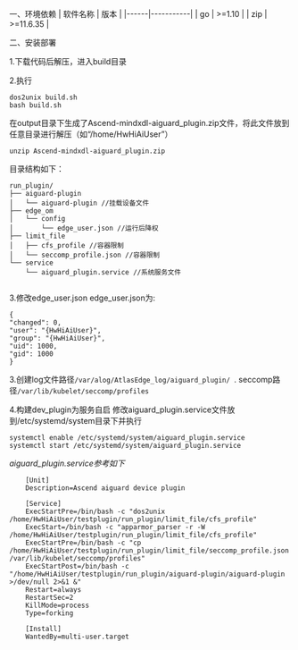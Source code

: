 一、环境依赖
| 软件名称 | 版本        |
|------|-----------|
| go   | >=1.10    |
| zip  | >=11.6.35 |

二、安装部署

1.下载代码后解压，进入build目录

2.执行

```
dos2unix build.sh
bash build.sh
```
在output目录下生成了Ascend-mindxdl-aiguard_plugin.zip文件，将此文件放到任意目录进行解压（如“/home/HwHiAiUser”）

`unzip Ascend-mindxdl-aiguard_plugin.zip`

目录结构如下：

```
run_plugin/
├── aiguard-plugin
│   └── aiguard-plugin //挂载设备文件
├── edge_om
│   └── config
│       └── edge_user.json //运行后降权
├── limit_file
│   ├── cfs_profile //容器限制
│   └── seccomp_profile.json //容器限制
└── service
    └── aiguard_plugin.service //系统服务文件


```
3.修改edge_user.json
edge_user.json为:

    {
    "changed": 0,
    "user": "{HwHiAiUser}",
    "group": "{HwHiAiUser}",
    "uid": 1000,
    "gid": 1000
    }

3.创建log文件路径`/var/alog/AtlasEdge_log/aiguard_plugin/ `. seccomp路径`/var/lib/kubelet/seccomp/profiles`

4.构建dev_plugin为服务自启
修改aiguard_plugin.service文件放到/etc/systemd/system目录下并执行

    systemctl enable /etc/systemd/system/aiguard_plugin.service
    systemctl start /etc/systemd/system/aiguard_plugin.service
*aiguard_plugin.service参考如下*
```
    [Unit]
    Description=Ascend aiguard device plugin
    
    [Service]
    ExecStartPre=/bin/bash -c "dos2unix /home/HwHiAiUser/testplugin/run_plugin/limit_file/cfs_profile"
    ExecStart=/bin/bash -c "apparmor_parser -r -W /home/HwHiAiUser/testplugin/run_plugin/limit_file/cfs_profile"
    ExecStartPre=/bin/bash -c "cp /home/HwHiAiUser/testplugin/run_plugin/limit_file/seccomp_profile.json /var/lib/kubelet/seccomp/profiles"
    ExecStartPost=/bin/bash -c "/home/HwHiAiUser/testplugin/run_plugin/aiguard-plugin/aiguard-plugin >/dev/null 2>&1 &"
    Restart=always
    RestartSec=2
    KillMode=process
    Type=forking
    
    [Install]
    WantedBy=multi-user.target 

```

